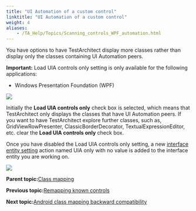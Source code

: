 ```yaml
--- 
title: "UI Automation of a custom control"
linktitle: "UI Automation of a custom control"
weight: 4
aliases: 
    - /TA_Help/Topics/Scanning_controls_WPF_automation.html
---
```


You have options to have TestArchitect display more classes rather than display only the classes containing UI Automation peers.

**Important:** Load UIA controls only setting is only available for the following applications:

-   Windows Presentation Foundation \(WPF\)

![](/images//Images/Load_UIA_controls_UIA.png)

Initially the **Load UIA controls only** check box is selected, which means that TestArchitect only displays the classes that have UI Automation peers. If you want to have TestArchitect explore further classes, such as, GridViewRowPresenter, ClassicBorderDecorator, TextualExpressionEditor, etc. clear the **Load UIA controls only** check box.

Once you have disabled the Load UIA controls only setting, a new [interface entity setting](/TA_Automation/Topics/bia_interface_entity_setting.html) action named UIA only with no value is added to the interface entity you are working on.

![](/images//Images/Load_UIA_controls_no.png)

**Parent topic:**[Class mapping](/TA_Help/Topics/Class_mapping.html)

**Previous topic:**[Remapping known controls](/TA_Help/Topics/Mapping_known_controls.html)

**Next topic:**[Android class mapping backward compatibility](/Android/Topics/Android_class_mapping.html)

